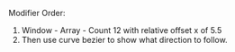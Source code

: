 Modifier Order:

1. Window - Array - Count 12 with relative offset x of 5.5
2. Then use curve bezier to show what direction to follow.
